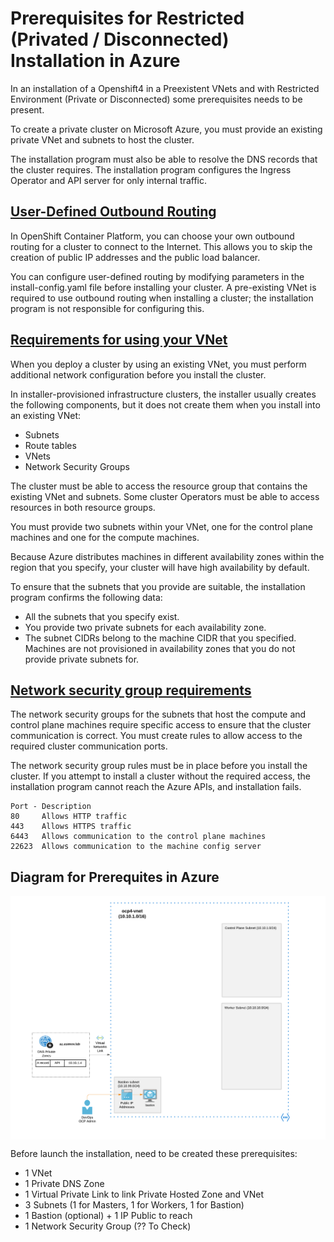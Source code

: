 # Prerequisites for Restricted (Privated / Disconnected) Installation in Azure

In an installation of a Openshift4 in a Preexistent VNets and with Restricted Environment (Private
or Disconnected) some prerequisites needs to be present.

To create a private cluster on Microsoft Azure, you must provide an existing private VNet and
subnets to host the cluster.

The installation program must also be able to resolve the DNS records
that the cluster requires. The installation program configures the Ingress Operator and API server
for only internal traffic.

## [User-Defined Outbound Routing](https://docs.openshift.com/container-platform/4.7/installing/installing_azure/installing-azure-private.html#installation-azure-user-defined-routing_installing-azure-private)

In OpenShift Container Platform, you can choose your own outbound routing for a cluster to connect to the Internet. This allows you to skip the creation of public IP addresses and the public load balancer.

You can configure user-defined routing by modifying parameters in the install-config.yaml file before installing your cluster. A pre-existing VNet is required to use outbound routing when installing a cluster; the installation program is not responsible for configuring this.

## [Requirements for using your VNet](https://docs.openshift.com/container-platform/4.7/installing/installing_azure/installing-azure-private.html#installation-about-custom-azure-vnet-requirements_installing-azure-private)

When you deploy a cluster by using an existing VNet, you must perform additional network configuration before you install the cluster.

In installer-provisioned infrastructure clusters, the installer usually creates the following components, but it does not create them when you install into an existing VNet:

* Subnets
* Route tables
* VNets
* Network Security Groups

The cluster must be able to access the resource group that contains the existing VNet and subnets.
Some cluster Operators must be able to access resources in both resource groups.

You must provide two subnets within your VNet, one for the control plane machines and one for the compute machines.

Because Azure distributes machines in different availability zones within the region that you specify, your cluster will have high availability by default.

To ensure that the subnets that you provide are suitable, the installation program confirms the following data:

* All the subnets that you specify exist.
* You provide two private subnets for each availability zone.
* The subnet CIDRs belong to the machine CIDR that you specified. Machines are not provisioned in availability zones that you do not provide private subnets for.

## [Network security group requirements](https://docs.openshift.com/container-platform/4.7/installing/installing_azure/installing-azure-private.html#installation-about-custom-azure-vnet-nsg-requirements_installing-azure-private)

The network security groups for the subnets that host the compute and control plane machines require specific access to ensure that the cluster communication is correct. You must create rules to allow access to the required cluster communication ports.

The network security group rules must be in place before you install the cluster. If you attempt to install a cluster without the required access, the installation program cannot reach the Azure APIs, and installation fails.

```
Port - Description
80     Allows HTTP traffic
443    Allows HTTPS traffic
6443   Allows communication to the control plane machines
22623  Allows communication to the machine config server
```

## Diagram for Prerequites in Azure

<img align="center" width="750" src="pics/azure-prerequisites.png">

Before launch the installation, need to be created these prerequisites:

- 1 VNet
- 1 Private DNS Zone
- 1 Virtual Private Link to link Private Hosted Zone and VNet
- 3 Subnets (1 for Masters, 1 for Workers, 1 for Bastion)
- 1 Bastion (optional) + 1 IP Public to reach
- 1 Network Security Group (?? To Check)
